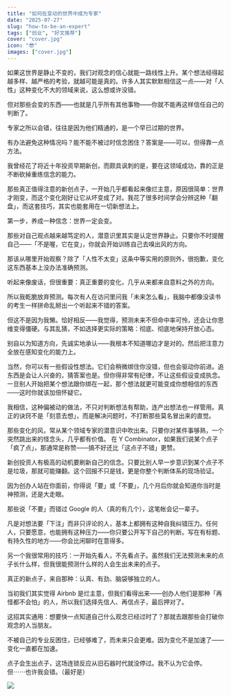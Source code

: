 ```yaml
---
title: "如何在变动的世界中成为专家"
date: "2025-07-27"
slug: "how-to-be-an-expert"
tags: ["创业", "好文推荐"]
cover: "cover.jpg"
icon: "😎"
images: ["cover.jpg"]
---
```

如果这世界是静止不变的，我们对观念的信心就能一路线性上升。某个想法经得起越多样、越严格的考验，就越可能是真的。许多人其实默默相信这一点——对「人性」这种变化不大的领域来说，这么想或许没错。



但对那些会变的东西——也就是几乎所有其他事物——你就不能再这样信任自己的判断了。



专家之所以会错，往往是因为他们精通的，是一个早已过期的世界。



有办法避免这种情况吗？能不能不被过时信念困住？答案是——可以，但得靠一点方法。



我曾经花了将近十年投资早期新创，而颇具讽刺的是，要在这领域成功，靠的正是不断砍掉重练信念的能力。



那些真正值得注意的新创点子，一开始几乎都看起来像烂主意，原因很简单：世界才刚变，而这个变化刚好让它从坏变成了对。我花了很多时间学会分辨这种「翻盘」，而这套技巧，其实也能套用在一切新想法上。



第一步，养成一种信念：世界一定会变。



那些对自己观点越来越笃定的人，潜意识里其实是认定世界静止。只要你不时提醒自己——「不是喔，它在变」，你就会开始训练自己去嗅出风的方向。



那该从哪里开始观察？除了「人性不太变」这条中等实用的原则外，很抱歉，变化这东西基本上没办法准确预测。



听起来像废话，但很重要：真正重要的变化，几乎从来都来自意料之外的方向。



所以我乾脆放弃预测。每次有人在访问里问我「未来怎么看」，我脑中都像没读书的考生一样拼命乱掰出一个听起来不错的答案。



但这不是因为我懒。恰好相反——我觉得，预测未来不但命中率可怜，还会让你思维变得僵硬。与其乱猜，不如选择更实际的策略：彻底、彻底地保持开放心态。



别自以为知道方向，先诚实地承认——我根本不知道哪边才是对的。然后把注意力全放在感知变化的能力上。



当然，你可以有一些假设性想法。它们会稍微绑住你没错，但也会驱动你前进。追东西是会让人兴奋的，猜答案也是。但你得非常有纪律，不让这些假设变成执念。
一旦别人开始把某个想法跟你绑在一起，那个想法就更可能变成你想相信的东西——这时你就该加倍怀疑它。



我相信，这种偏被动的做法，不只对判断想法有帮助，连产出想法也一样管用。真正的诀窍不是「刻意去想」，而是解决问题时，不打断那些莫名冒出来的直觉。



那些变化的风，常从某个领域专家的潜意识中吹出来。只要你对某件事够熟，一个突然跳出来的怪念头，几乎都有价值。
在 Y Combinator，如果我们说某个点子「疯了点」，那通常是称赞——搞不好还比「这点子不错」更赞。



新创投资人有极高的动机要刷新自己的信念。只要比别人早一步意识到某个点子不是垃圾，那就可能赚翻。这个回报不只是钱，更是你整个判断体系的现场验证。



因为创办人站在你面前，你得说「要」或「不要」，几个月后你就会知道你当时是神预测，还是大走眼。



那些说「不要」而错过 Google 的人（真的有几个），这笔帐会记一辈子。



凡是对想法要「下注」而非只评论的人，基本上都拥有这种自我纠错压力。任何人，只要愿意，也能拥有这种压力——你只要公开写下自己的判断。写在有标题、有持久性的地方——你会比闲聊时在意得多。



另一个我很常用的技巧：一开始先看人，不先看点子。虽然我们无法预测未来的点子长什么样，但我很能预测什么样的人会生出未来的点子。



真正的新点子，来自那种：认真、有劲、脑袋够独立的人。



当初我们其实觉得 Airbnb 是烂主意，但我们看得出来——创办人他们是那种「再怪都不会怕」的人，所以我们选择先信人、再信点子，最后押对了。



这招其实通用：想要快一点知道自己什么观念已经过时了？那就去跟那些会打破你观念的人当朋友。



不被自己的专业反困住，已经够难了，而未来只会更难。因为变化不是加速了——变化一直都在加速。



点子会生出点子，这场连锁反应从旧石器时代就没停过。我不认为它会停。
但⋯⋯也许我会错。（最好是）




![](https://prod-files-secure.s3.us-west-2.amazonaws.com/112d0858-5090-4d34-a606-b75eb8d65fd2/46476355-9cf3-4e99-9b7a-3531bc426380/1000202064.png?X-Amz-Algorithm=AWS4-HMAC-SHA256&X-Amz-Content-Sha256=UNSIGNED-PAYLOAD&X-Amz-Credential=ASIAZI2LB466UGQO4FND%2F20250827%2Fus-west-2%2Fs3%2Faws4_request&X-Amz-Date=20250827T074323Z&X-Amz-Expires=3600&X-Amz-Security-Token=IQoJb3JpZ2luX2VjEC8aCXVzLXdlc3QtMiJIMEYCIQDFMme%2Fd5WhHAVsHJoW%2F5s1WyT%2BLue0U5%2FJyHz%2FCxo0%2BwIhAKLYf2dHCpM6jbjz6UToOJ54YhfwtgHKjviRtvJ5huXQKogECIj%2F%2F%2F%2F%2F%2F%2F%2F%2F%2FwEQABoMNjM3NDIzMTgzODA1IgzDc8br4dK8a5kdSeMq3ANxrmeqpXFgbEkf8bJ4NgdLaH%2FfbUBLes6YTdtcd3BbYN2n4VZVEpsXBh8aO6hAUhdcvj8780nlX3lo1RcEEK12jrjP3otoxDiVWC92265VpLgmesps5FEfYMxhtUVxaruOFrYWUg8ENsnvdI7ahX3p0I5EjSYvyWmWT83MFZ62H1KyTLm7WEU8T9haYSnH9PFutxQNuuzEdAi6A8dM0gAG%2B63o3dXD8J3MRu0YfO%2BIF4txxYrI4iRnWpoucUyJ77V%2BxvEyYo%2BjbQn17l4ToUeNgNXwoMKGnypXHgnPooGXBPiWpiVRzWVfexAbTE3%2BjnCb4DNtqADUNiWk1vnNjwNVzycsyJ506Aya6ruqc%2BD74NJSiK1j3UoVewYd4rtFoBriooCheylBoklCCnr6th3%2BbhJP3tmd0mAP57gTdKNT0FLHxoS0lihVrEnxFK12YsUBf9zOQnIjgu6u8jqwuAQ8AnmxVBLa1n3Xs7HSyE8ZAqWHoMOMSkS9LwxfxrGtPWvRXKWuEGH5Gv7Wc48sBi5CLJx0eKe63tICclEi8NHwvWBQFFFa9J0QYdLJ18EwAhJXStr1r5AGMxm94VDtj8pcGfudYxFRQRJ66EISdfm0%2FfHIBwJPpwXBMlkK1TCB3brFBjqkAS6QsXIdtPY9TEhKX9nGJ6hGWIcWmUqqtTubQQQymIKWfFHeN37FQyvoYtVoSSAMlSP2M3VqcOEBUrwh16pPFTZSN36PCdGCIjIc1Bf6wLDZDhT0zVVKwC5lYJq6xPQoH0c28ViJj0rwvpbudArBIDGTTvXf002ebL%2FPzUcg%2BmgYoFpnHW6VlwBhOh4As7NkwvkLb6PoeApolKvgaZSmcWvLCjfD&X-Amz-Signature=d92b1c4f55db9bcb04f17c1cc8940fa90ac58027fb6f83791b867933f728c427&X-Amz-SignedHeaders=host&x-amz-checksum-mode=ENABLED&x-id=GetObject)

